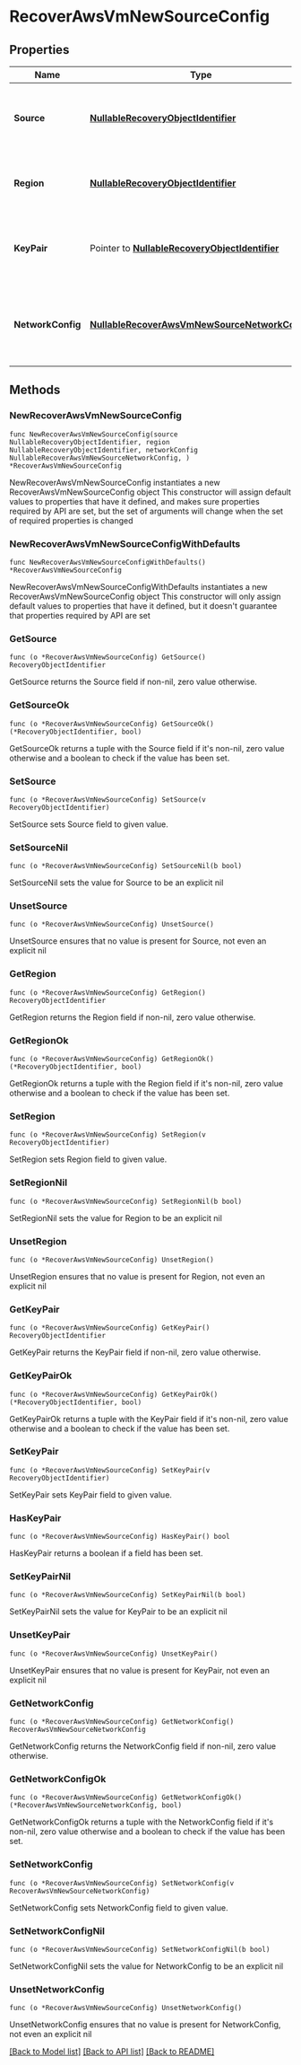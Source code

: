 # RecoverAwsVmNewSourceConfig

## Properties

Name | Type | Description | Notes
------------ | ------------- | ------------- | -------------
**Source** | [**NullableRecoveryObjectIdentifier**](RecoveryObjectIdentifier.md) | Specifies the id of the parent source to recover the VMs. | 
**Region** | [**NullableRecoveryObjectIdentifier**](RecoveryObjectIdentifier.md) | Specifies the AWS region in which to deploy the VM. | 
**KeyPair** | Pointer to [**NullableRecoveryObjectIdentifier**](RecoveryObjectIdentifier.md) | Specifies the pair of public and private key used to login into the VM | [optional] 
**NetworkConfig** | [**NullableRecoverAwsVmNewSourceNetworkConfig**](RecoverAwsVmNewSourceNetworkConfig.md) | Specifies the networking configuration to be applied to the recovered VMs. | 

## Methods

### NewRecoverAwsVmNewSourceConfig

`func NewRecoverAwsVmNewSourceConfig(source NullableRecoveryObjectIdentifier, region NullableRecoveryObjectIdentifier, networkConfig NullableRecoverAwsVmNewSourceNetworkConfig, ) *RecoverAwsVmNewSourceConfig`

NewRecoverAwsVmNewSourceConfig instantiates a new RecoverAwsVmNewSourceConfig object
This constructor will assign default values to properties that have it defined,
and makes sure properties required by API are set, but the set of arguments
will change when the set of required properties is changed

### NewRecoverAwsVmNewSourceConfigWithDefaults

`func NewRecoverAwsVmNewSourceConfigWithDefaults() *RecoverAwsVmNewSourceConfig`

NewRecoverAwsVmNewSourceConfigWithDefaults instantiates a new RecoverAwsVmNewSourceConfig object
This constructor will only assign default values to properties that have it defined,
but it doesn't guarantee that properties required by API are set

### GetSource

`func (o *RecoverAwsVmNewSourceConfig) GetSource() RecoveryObjectIdentifier`

GetSource returns the Source field if non-nil, zero value otherwise.

### GetSourceOk

`func (o *RecoverAwsVmNewSourceConfig) GetSourceOk() (*RecoveryObjectIdentifier, bool)`

GetSourceOk returns a tuple with the Source field if it's non-nil, zero value otherwise
and a boolean to check if the value has been set.

### SetSource

`func (o *RecoverAwsVmNewSourceConfig) SetSource(v RecoveryObjectIdentifier)`

SetSource sets Source field to given value.


### SetSourceNil

`func (o *RecoverAwsVmNewSourceConfig) SetSourceNil(b bool)`

 SetSourceNil sets the value for Source to be an explicit nil

### UnsetSource
`func (o *RecoverAwsVmNewSourceConfig) UnsetSource()`

UnsetSource ensures that no value is present for Source, not even an explicit nil
### GetRegion

`func (o *RecoverAwsVmNewSourceConfig) GetRegion() RecoveryObjectIdentifier`

GetRegion returns the Region field if non-nil, zero value otherwise.

### GetRegionOk

`func (o *RecoverAwsVmNewSourceConfig) GetRegionOk() (*RecoveryObjectIdentifier, bool)`

GetRegionOk returns a tuple with the Region field if it's non-nil, zero value otherwise
and a boolean to check if the value has been set.

### SetRegion

`func (o *RecoverAwsVmNewSourceConfig) SetRegion(v RecoveryObjectIdentifier)`

SetRegion sets Region field to given value.


### SetRegionNil

`func (o *RecoverAwsVmNewSourceConfig) SetRegionNil(b bool)`

 SetRegionNil sets the value for Region to be an explicit nil

### UnsetRegion
`func (o *RecoverAwsVmNewSourceConfig) UnsetRegion()`

UnsetRegion ensures that no value is present for Region, not even an explicit nil
### GetKeyPair

`func (o *RecoverAwsVmNewSourceConfig) GetKeyPair() RecoveryObjectIdentifier`

GetKeyPair returns the KeyPair field if non-nil, zero value otherwise.

### GetKeyPairOk

`func (o *RecoverAwsVmNewSourceConfig) GetKeyPairOk() (*RecoveryObjectIdentifier, bool)`

GetKeyPairOk returns a tuple with the KeyPair field if it's non-nil, zero value otherwise
and a boolean to check if the value has been set.

### SetKeyPair

`func (o *RecoverAwsVmNewSourceConfig) SetKeyPair(v RecoveryObjectIdentifier)`

SetKeyPair sets KeyPair field to given value.

### HasKeyPair

`func (o *RecoverAwsVmNewSourceConfig) HasKeyPair() bool`

HasKeyPair returns a boolean if a field has been set.

### SetKeyPairNil

`func (o *RecoverAwsVmNewSourceConfig) SetKeyPairNil(b bool)`

 SetKeyPairNil sets the value for KeyPair to be an explicit nil

### UnsetKeyPair
`func (o *RecoverAwsVmNewSourceConfig) UnsetKeyPair()`

UnsetKeyPair ensures that no value is present for KeyPair, not even an explicit nil
### GetNetworkConfig

`func (o *RecoverAwsVmNewSourceConfig) GetNetworkConfig() RecoverAwsVmNewSourceNetworkConfig`

GetNetworkConfig returns the NetworkConfig field if non-nil, zero value otherwise.

### GetNetworkConfigOk

`func (o *RecoverAwsVmNewSourceConfig) GetNetworkConfigOk() (*RecoverAwsVmNewSourceNetworkConfig, bool)`

GetNetworkConfigOk returns a tuple with the NetworkConfig field if it's non-nil, zero value otherwise
and a boolean to check if the value has been set.

### SetNetworkConfig

`func (o *RecoverAwsVmNewSourceConfig) SetNetworkConfig(v RecoverAwsVmNewSourceNetworkConfig)`

SetNetworkConfig sets NetworkConfig field to given value.


### SetNetworkConfigNil

`func (o *RecoverAwsVmNewSourceConfig) SetNetworkConfigNil(b bool)`

 SetNetworkConfigNil sets the value for NetworkConfig to be an explicit nil

### UnsetNetworkConfig
`func (o *RecoverAwsVmNewSourceConfig) UnsetNetworkConfig()`

UnsetNetworkConfig ensures that no value is present for NetworkConfig, not even an explicit nil

[[Back to Model list]](../README.md#documentation-for-models) [[Back to API list]](../README.md#documentation-for-api-endpoints) [[Back to README]](../README.md)


